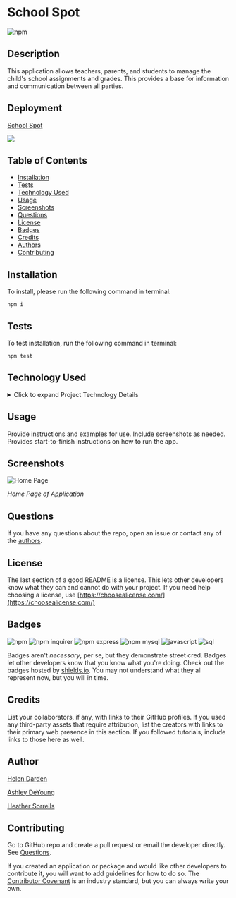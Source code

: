 # School Spot
![npm](https://img.shields.io/npm/v/inquirer?style=plastic)

## Description
This application allows teachers, parents, and students to manage the child's school assignments and grades. This provides a base for information and communication between all parties.

## Deployment

[School Spot](https://)

![](assets/images/.gif)

## Table of Contents


* [Installation](#installation)
* [Tests](#tests)
* [Technology Used](#technology-used)
* [Usage](#usage)
* [Screenshots](#screenshots)
* [Questions](#questions)
* [License](#license)
* [Badges](#badges)
* [Credits](#credits)
* [Authors](#author)
* [Contributing](#contributing)

## Installation
To install, please run the following command in terminal:
  
```
npm i
```

## Tests
To test installation, run the following command in terminal:

```
npm test
```

## Technology Used
<details>
    <summary markdown="span">Click to expand Project Technology Details</summary>

Languages
- HTML
- CSS
- Javascript
- SQL

Libraries
- [jQuery](jquery.com)
- [Node.js](nodejs.org)

npm Packages
- [express](https://www.npmjs.com/package/express)
- [express-session](https://www.npmjs.com/package/express-session)
- [mysql2](https://www.npmjs.com/package/mysql2)
- [sequelize](https://www.npmjs.com/package/sequelize)
- [handlebars](https://www.npmjs.com/package/handlebars)
- [eslint](https://www.npmjs.com/package/eslint)
- [bcrypt](https://www.npmjs.com/package/bcrypt)
- [passport](https://www.npmjs.com/package/passport)
- [passport-local](https://www.npmjs.com/package/passport-local)

CSS Framework
- [Bootstrap](getbootstrap.com)

</details>

## Usage
Provide instructions and examples for use. Include screenshots as needed. 
Provides start-to-finish instructions on how to run the app.

## Screenshots

![Home Page](assets/images/homePage.PNG)

*Home Page of Application*

## Questions
If you have any questions about the repo, open an issue or contact any of the [authors](#authors).

## License
The last section of a good README is a license. This lets other developers know what they can and cannot do with your project. If you need help choosing a license, use [https://choosealicense.com/](https://choosealicense.com/)

## Badges

![npm](https://img.shields.io/npm/v/inquirer?style=flat)
![npm inquirer](https://img.shields.io/badge/npm-inquirer-blue)
![npm express](https://img.shields.io/badge/npm-express-blue)
![npm mysql](https://img.shields.io/badge/npm-mysql-blue)
![javascript](https://img.shields.io/badge/language-javascript-blue)
![sql](https://img.shields.io/badge/language-SQL-blue)

Badges aren't _necessary_, per se, but they demonstrate street cred. Badges let other developers know that you know what you're doing. Check out the badges hosted by [shields.io](https://shields.io/). You may not understand what they all represent now, but you will in time.

## Credits
List your collaborators, if any, with links to their GitHub profiles. If you used any third-party assets that require attribution, list the creators with links to their primary web presence in this section. If you followed tutorials, include links to those here as well.

## Author

[Helen Darden](https://github.com/hdarden)

[Ashley DeYoung](https://github.com/ashleydeyoung)

[Heather Sorrells](https://github.com/Hlsorrells)

## Contributing
Go to GitHub repo and create a pull request or email the developer directly. See [Questions](#questions).

If you created an application or package and would like other developers to contribute it, you will want to add guidelines for how to do so. The [Contributor Covenant](https://www.contributor-covenant.org/) is an industry standard, but you can always write your own.
